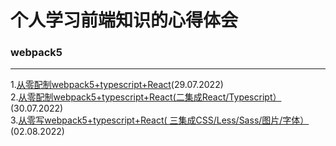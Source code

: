 # 个人学习前端知识的心得体会

### webpack5
_________________________________________________________________________________________________________
1.[从零配制webpack5+typescript+React](https://github.com/weimeng0910/blog/issues/2)(29.07.2022)<br/>
2.[从零配制webpack5+typescript+React(二集成React/Typescript）](https://github.com/weimeng0910/blog/issues/3)(30.07.2022)<br/>
3.[从零写webpack5+typescript+React( 三集成CSS/Less/Sass/图片/字体）](https://github.com/weimeng0910/blog/issues/4)(02.08.2022)
